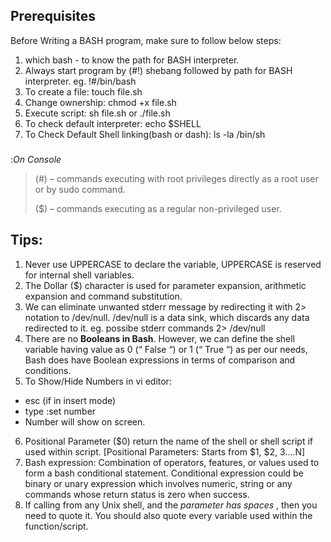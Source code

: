 ## Prerequisites
Before Writing a BASH program, make sure to follow below steps:

1. which bash - to know the path for BASH interpreter.
2. Always start program by (#!) shebang followed by path for BASH interpreter.
eg. !#/bin/bash
3. To create a file: touch file.sh
4. Change ownership: chmod +x file.sh
5. Execute script: sh file.sh or ./file.sh
6. To check default interpreter: echo $SHELL
7. To Check Default Shell linking(bash or dash): ls -la /bin/sh

###
:*On Console*
> (#) – commands executing with root privileges directly as a root user or by sudo command.
> 
> ($) – commands executing as a regular non-privileged user.

## Tips:
1. Never use UPPERCASE to declare the variable, UPPERCASE is reserved for internal shell variables.
2. The Dollar ($) character is used for parameter expansion, arithmetic expansion and command substitution.
3. We can eliminate unwanted stderr message by redirecting it with 2> notation to /dev/null. /dev/null is a data sink, which discards any data redirected to it. eg. possibe stderr commands 2> /dev/null
4. There are no **Booleans in Bash**. However, we can define the shell variable having value as 0 (“ False “) or 1 (“ True “) as per our needs, Bash does have Boolean expressions in terms of comparison and conditions.
5. To Show/Hide Numbers in vi editor:
  - esc (if in insert mode)
  - type :set number
  - Number will show on screen.
 6. Positional Parameter ($0) return the name of the shell or shell script if used within script. [Positional Parameters: Starts from $1, $2, $3....$N]
 7. Bash expression: Combination of operators, features, or values used to form a bash conditional statement. Conditional expression could be binary or unary expression which involves numeric, string or any commands whose return status is zero when success.
 8. If calling from any Unix shell, and the *parameter has spaces* , then you need to quote it. You should also quote every variable used within the function/script.


[^1]: This operator shifts the bits of the left operand to right by number of times specified by right operand. eg. a>>1
[^2]: This operator shifts the bits of the left operand to left by number of times specified by right operand. eg. a<<1
